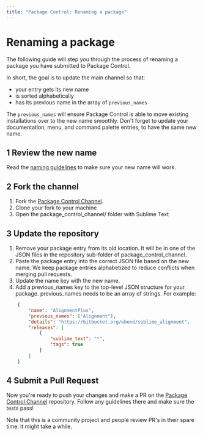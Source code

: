 ```yaml
---
title: "Package Control: Renaming a package"
---
```


<!-- Originals: -->
<!-- https://packagecontrol.io/docs/renaming_a_package -->
<!-- https://github.com/wbond/packagecontrol.io/blob/master/app/html/docs/renaming_a_package.html -->


# Renaming a package

The following guide will step you through the process of renaming a package you have submitted to Package Control.

In short, the goal is to update the main channel so that:

- your entry gets its new name
- is sorted alphabetically
- has its previous name in the array of `previous_names`

The `previous_names` will ensure Package Control is able to move existing installations over to the new name smoothly. Don't forget to update your documentation, menu, and command palette entries, to have the same new name.


## 1 Review the new name

Read the [naming guidelines][1] to make sure your new name will work.


## 2 Fork the channel

1.  Fork the [Package Control Channel][2].
2.  Clone your fork to your machine
3.  Open the package_control_channel/ folder with Sublime Text


## 3 Update the repository

1.  Remove your package entry from its old location. It will be in one of the JSON files in the repository sub-folder of package_control_channel.
2.  Paste the package entry into the correct JSON file based on the new name. We keep package entries alphabetized to reduce conflicts when merging pull requests.
3.  Update the name key with the new name.
4.  Add a previous_names key to the top-level JSON structure for your package. previous_names needs to be an array of strings. For example:

```json
    {
        "name": "AlignmentPlus",
        "previous_names": ["Alignment"],
        "details": "https://bitbucket.org/wbond/sublime_alignment",
        "releases": [
            {
                "sublime_text": "*",
                "tags": true
            }
        ]
    }
```


## 4 Submit a Pull Request

Now you're ready to push your changes and make a PR on the [Package Control Channel][2] repository. Follow any guidelines there and make sure the tests pass!

Note that this is a community project and people review PR's in their spare time: it might take a while.

[1]: https://github.com/wbond/package_control_channel#2-pick-a-name
[2]: https://github.com/wbond/package_control_channel
